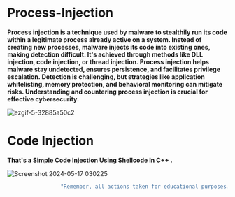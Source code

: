 # Process-Injection

**Process injection is a technique used by malware to stealthily run its code within a legitimate process already active on a system. Instead of creating new processes, malware injects its code into existing ones, making detection difficult. It's achieved through methods like DLL injection, code injection, or thread injection. Process injection helps malware stay undetected, ensures persistence, and facilitates privilege escalation. Detection is challenging, but strategies like application whitelisting, memory protection, and behavioral monitoring can mitigate risks. Understanding and countering process injection is crucial for effective cybersecurity.**

![ezgif-5-32885a50c2](https://github.com/rootL0r/Process-Injection/assets/157466888/8c6c54e6-6b13-4790-9f3c-253c3b7455fc)

# Code Injection

**That's a Simple Code Injection Using Shellcode In C++ .**

![Screenshot 2024-05-17 030225](https://github.com/rootL0r/Process-Injection/assets/157466888/941d630b-fdc5-4801-a6e5-0ac48e8020ea)

```sh
                 "Remember, all actions taken for educational purposes."
```
